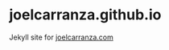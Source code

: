joelcarranza.github.io
======================


Jekyll site for [joelcarranza.com](http://joelcarranza.com/)
